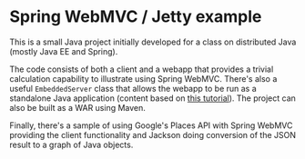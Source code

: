 Spring WebMVC / Jetty example 
======

This is a small Java project initially developed for a class on
distributed Java (mostly Java EE and Spring). 

The code consists of both a client and a webapp that provides
a trivial calculation capability to illustrate using Spring
WebMVC. There's also a useful `EmbeddedServer` class that allows
the webapp to be run as a standalone Java application (content
based on [this tutorial][tut]). The project can also be built
as a WAR using Maven.

[tut]:http://wiki.eclipse.org/Jetty/Tutorial/Embedding_Jetty

Finally, there's a sample of using Google's Places API with
Spring WebMVC providing the client functionality and Jackson
doing conversion of the JSON result to a graph of Java objects.



